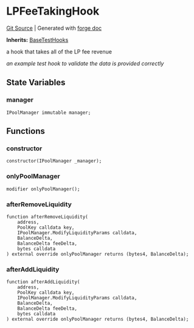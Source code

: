 # LPFeeTakingHook
[Git Source](https://github.com/Uniswap/docs/blob/1141642f8ba4665a50660886a8a8401526677045/src/test/LPFeeTakingHook.sol)
| Generated with [forge doc](https://book.getfoundry.sh/reference/forge/forge-doc)

**Inherits:**
[BaseTestHooks](contracts/v4/reference/core/test/BaseTestHooks.md)

a hook that takes all of the LP fee revenue

*an example test hook to validate the data is provided correctly*


## State Variables
### manager

```solidity
IPoolManager immutable manager;
```


## Functions
### constructor


```solidity
constructor(IPoolManager _manager);
```

### onlyPoolManager


```solidity
modifier onlyPoolManager();
```

### afterRemoveLiquidity


```solidity
function afterRemoveLiquidity(
    address,
    PoolKey calldata key,
    IPoolManager.ModifyLiquidityParams calldata,
    BalanceDelta,
    BalanceDelta feeDelta,
    bytes calldata
) external override onlyPoolManager returns (bytes4, BalanceDelta);
```

### afterAddLiquidity


```solidity
function afterAddLiquidity(
    address,
    PoolKey calldata key,
    IPoolManager.ModifyLiquidityParams calldata,
    BalanceDelta,
    BalanceDelta feeDelta,
    bytes calldata
) external override onlyPoolManager returns (bytes4, BalanceDelta);
```

